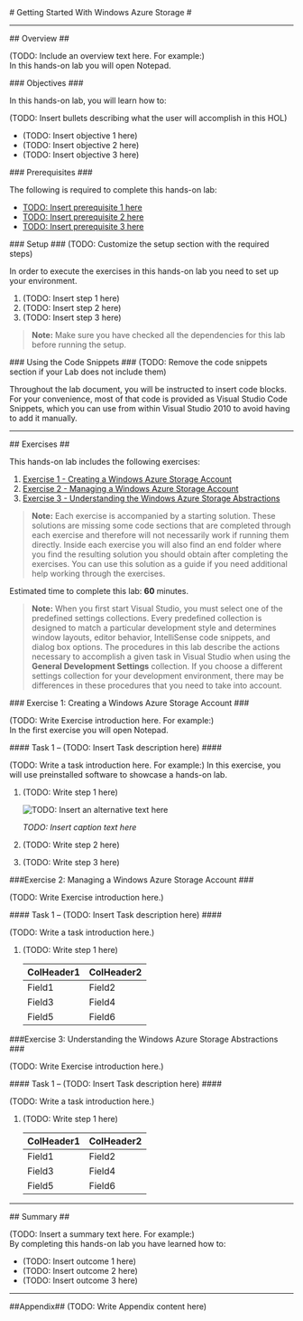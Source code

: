 ﻿<a name="Title" />
# Getting Started With Windows Azure Storage #

---
<a name="Overview" />
## Overview ##

(TODO: Include an overview text here. For example:)  
In this hands-on lab you will open Notepad.

<a name="Objectives" />
### Objectives ###

In this hands-on lab, you will learn how to:

(TODO: Insert bullets describing what the user will accomplish in this HOL)

* (TODO: Insert objective 1 here)
* (TODO: Insert objective 2 here)
* (TODO: Insert objective 3 here)

<a name="Prerequisites" />
### Prerequisites ###

The following is required to complete this hands-on lab:

- [TODO: Insert prerequisite 1 here][1]
- [TODO: Insert prerequisite 2 here][2]
- [TODO: Insert prerequisite 3 here][3]

[1]: http://insert_link_to_prerequisite_1_here/
[2]: http://insert_link_to_prerequisite_2_here/
[3]: http://insert_link_to_prerequisite_3_here/

<a name="Setup" />
### Setup ###
(TODO: Customize the setup section with the required steps)

In order to execute the exercises in this hands-on lab you need to set up your environment.

1. (TODO: Insert step 1 here)
1. (TODO: Insert step 2 here)
1. (TODO: Insert step 3 here)


> **Note:** Make sure you have checked all the dependencies for this lab before running the setup.

<a name="UsingCodeSnippets" />
### Using the Code Snippets ###
(TODO: Remove the code snippets section if your Lab does not include them)

Throughout the lab document, you will be instructed to insert code blocks. For your convenience, most of that code is provided as Visual Studio Code Snippets, which you can use from within Visual Studio 2010 to avoid having to add it manually. 

---
<a name="Exercises" />
## Exercises ##

This hands-on lab includes the following exercises:

1.	[Exercise 1 - Creating a Windows Azure Storage Account ](#Exercise1)
1.	[Exercise 2 - Managing a Windows Azure Storage Account](#Exercise2)
1.	[Exercise 3 - Understanding the Windows Azure Storage Abstractions](#Exercise3)

> **Note:** Each exercise is accompanied by a starting solution. These solutions are missing some code sections that are completed through each exercise and therefore will not necessarily work if running them directly.
Inside each exercise you will also find an end folder where you find the resulting solution you should obtain after completing the exercises. You can use this solution as a guide if you need additional help working through the exercises.

Estimated time to complete this lab: **60** minutes.

> **Note:** When you first start Visual Studio, you must select one of the predefined settings collections. Every predefined collection is designed to match a particular development style and determines window layouts, editor behavior, IntelliSense code snippets, and dialog box options. The procedures in this lab describe the actions necessary to accomplish a given task in Visual Studio when using the **General Development Settings** collection. If you choose a different settings collection for your development environment, there may be differences in these procedures that you need to take into account.

<a name="Exercise1" />
### Exercise 1: Creating a Windows Azure Storage Account ###

(TODO: Write Exercise introduction here. For example:)  
In the first exercise you will open Notepad.

<a name="Ex1Task1" />
#### Task 1 – (TODO: Insert Task description here) ####

(TODO: Write a task introduction here. For example:)
In this exercise, you will use preinstalled software to showcase a hands-on lab.

1. (TODO: Write step 1 here) 

	![TODO: Insert an alternative text here](images/insert_your_notepad_image_here.png?raw=true)

	_TODO: Insert caption text here_

1. (TODO: Write step 2 here) 
1. (TODO: Write step 3 here) 

<a name="Exercise2"></a>
###Exercise 2: Managing a Windows Azure Storage Account ###

(TODO: Write Exercise introduction here.)

<a name="Ex2Task1" />
#### Task 1 – (TODO: Insert Task description here) ####

(TODO: Write a task introduction here.)

1. (TODO: Write step 1 here) 

	| **ColHeader1** | **ColHeader2** |
	|----------------|----------------|
	| Field1         | Field2         |
	| Field3         | Field4         |
	| Field5         | Field6         |

<a name="Exercise3"></a>
###Exercise 3: Understanding the Windows Azure Storage Abstractions ###

(TODO: Write Exercise introduction here.)

<a name="Ex3Task1" />
#### Task 1 – (TODO: Insert Task description here) ####

(TODO: Write a task introduction here.)

1. (TODO: Write step 1 here) 

	| **ColHeader1** | **ColHeader2** |
	|----------------|----------------|
	| Field1         | Field2         |
	| Field3         | Field4         |
	| Field5         | Field6         |

---

<a name="summary" />
## Summary ##

(TODO: Insert a summary text here. For example:)  
By completing this hands-on lab you have learned how to:

 * (TODO: Insert outcome 1 here)
 * (TODO: Insert outcome 2 here)
 * (TODO: Insert outcome 3 here)

---

<a name="Appendix" />
##Appendix##
(TODO: Write Appendix content here)
